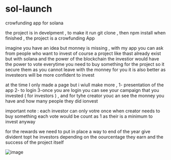 # sol-launch
crowfunding app for solana 

the project is in develpment , to make it run git clone , then npm install 
when finished , the project is a crowfunding App 

imagine you have an idea but monney is missing , with my app you can ask from people who want to invest 
of course a project like thast already exist but with solana and the power of the blockchain the investior would have the power to vote everytime you need to buy something for the project so it secure them as you cannot leave with the monney 
for you it is also better as investeors will be more confident to invest 

at the time I only made a page but i wiull make more , 
1- presentation of the app 
2- to login 
3-once you are login you can see your campaign that you invested ( for investors ) , and for tyhe creator youc an see the monney you have and how many people they did ionvest 





important note : each investor can only votre once when creator needs to buy something 
each vote would be count as 1 as their is a minimum to invest anyway 


for the rewards we need to put in place a way to end of the year give divident topt he investors depending on the oourcentage they earn and the success of the project itself

![image](https://github.com/Cyrilange/sol-launch/assets/106234259/b11cdb6f-29c8-4fc1-98d2-94adcd38ff00)
